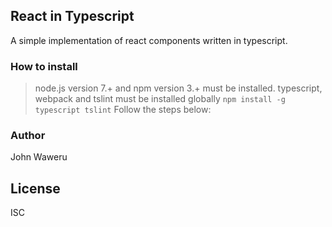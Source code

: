 
## React in Typescript

A simple implementation of react components written in typescript.

### How to install

> node.js version 7.+ and npm version 3.+ must be installed. 
> typescript, webpack and tslint must be installed globally `npm install -g typescript tslint`
> Follow the steps below:

### Author
John Waweru

## License
ISC